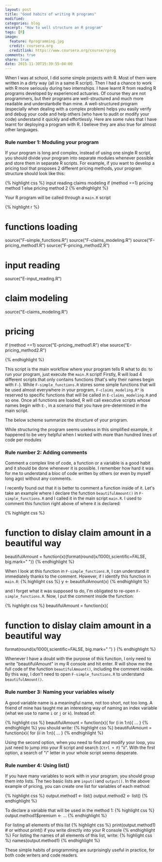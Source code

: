 ```yaml
---
layout: post
title: "Good habits of writing R programs"
modified:
categories: blog
excerpt: "How to well structure an R program"
tags: [R]
image:
  feature: Rprogramming.jpg
  credit: coursera.org
  creditlink: https://www.coursera.org/course/rprog
comments: true
share: true
date: 2015-11-30T15:39:55-04:00
---
```


When I was at school, I did some simple projects with R. Most of them were written in a dirty way (all in a same R script). Then I had a chance to work with R more seriously during two internships. I have learnt R from reading R programs developed by experienced actuaries. Of course they are not programmers, but their programs are well-structured and much more readable and understanbdle than mine. A well-structured program (especially when dealing with a complex problem) helps you easily verify and debug your code and help others (who have to audit or modify your code) understand it quickly and effortlessly. Here are some rules that I have learnt for deploying a program with R. I believe they are also true for almost other languages.

### Rule number 1: Moduling your program

If your program is long and complex, instead of using one single R script, you should divide your program into separate modules whenever possible and store them in separate R scripts. For example, if you want to develop a pricing tool that proposes 2 different pricing methods, your program structure should look like this:

{% highlight css %}
input reading
claims modeling 
if (method ==1)
    pricing method 1
else
    pricing method 2
{% endhighlight %}

Your R program will be called through a `main.R` script 

{% highlight r %}
# functions loading       
source("F-simple_functions.R")
source("F-claims_modeling.R")
source("F-pricing_method1.R")
source("F-pricing_method2.R")

# input reading
source("E-input_reading.R")

# claim modeling
source("E-claims_modeling.R")
# pricing 
if (method ==1)
    source("E-pricing_method1.R")
else
    source("E-pricing_method2.R")

{% endhighlight %}

This script is the main workflow where your program tells R what to do. to run your program, just execute the `main.R` script! Firstly, R will load 4 different scripts that only contains functions (that's why their names begin with `F-`).  While `F-simple_functions.R` stores some simple functions that will be used almost everywhere in your program, `F-claims_modeling.R"` is reserved to specific functions that will be called in `E-claims_modeling.R` and so one. Once all functions are loaded, R will call executive scripts whose names begin with `E-`, in a scenario that you have pre-determined in the main script. 

The below scheme summarize the structure of your program.

While structuring the program seems useless in this simplified example, it happened to be very helpful when I worked with more than hundred lines of code per modules


### Rule number 2: Adding comments 
Comment a complex line of code, a function or a variable is a good habit and it should be done whenever it is possible. I remember how hard it was for me to understand a bloc of code written by others (or even by myself long ago) without any comments.

I recently found out that it is better to comment a function inside of it. Let's take an example where I declare the function `beautifulAmount()` in `F-simple_functions.R` and I called it in the main script `main.R`. I used to comment this function right above of where it is declared: 

{% highlight css %}
# function to dislay claim amount in a beautiful way
beautifulAmount = function(x){format(round(x/1000),scientific=FALSE, big.mark=" ")}
{% endhighlight %}

When I look at this function in `F-simple_functions.R`, I can understand it immediately thanks to the comment. However, if I identify this function in `main.R`:
{% highlight css %}
y <- beautifulAmount(x)
{% endhighlight %}

and I forget what it was supposed to do, I'm obligated to re-open `F-simple_functions.R`. Now, I put the comment inside the function:

{% highlight css %}
beautifulAmount = function(x){
# function to dislay claim amount in a beautiful way
format(round(x/1000),scientific=FALSE, big.mark=" ")
}
{% endhighlight %}

Whenever I have a doubt with the purpose of this function, I only need to write "beautifulAmount" in my R console and hit enter. R will show me the full code of the function `beautifulAmount()`, including the comment inside. By this way, I don't need to open `F-simple_functions.R` to understand `beautifulAmount()`.


### Rule number 3: Naming your variables wisely

A good variable name is a meaningful name, not too short, not too long. A friend of mine has taught me an interesting way of naming an index variable (what we use to name `i` or `j` or `k`). Instead of:  

{% highlight css %}
beautifulAmount = function(x){
for (i in 1:n){
...
}
{% endhighlight %}
you should write:
{% highlight css %}
beautifulAmount = function(x){
for (ii in 1:n){
...
}
{% endhighlight %}

Using the second option, when you need to find and modify your loop, you just need to jump into your R script and search (`Ctrl + F`) "ii". With the first option, a search of "i" letter in your whole script seems desperate.

### Rule number 4: Using list()
If you have many variables to work with in your program, you should group them into lists. The two basic lists are `input()`and `output()`. In the above example of pricing, you can create one list for variables of each method:

{% highlight css %}
output.method1 <- list()
output.method2 <- list()
{% endhighlight %}

To declare a variable that will be used in the method 1:
{% highlight css %}
output.method1$premium <- ...
{% endhighlight %}

For listing all elements of this list
{% highlight css %}
print(output.method1) # or without print() if you write directly into your R console
{% endhighlight %}
For listing the names of all elements of this list, write:
{% highlight css %}
names(output.method1)
{% endhighlight %}

These simple habits of programming are surprisingly useful in practice, for both code writers and code readers.

